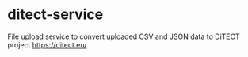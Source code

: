 # ditect-service
File upload service to convert uploaded CSV and JSON data to DiTECT project
https://ditect.eu/

